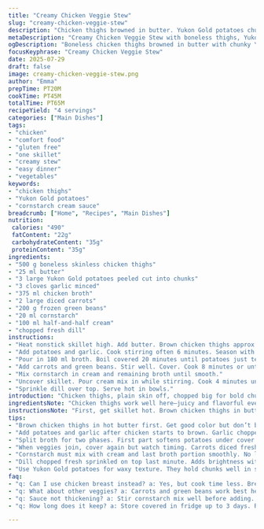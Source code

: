 ```yaml
---
title: "Creamy Chicken Veggie Stew"
slug: "creamy-chicken-veggie-stew"
description: "Chicken thighs browned in butter. Yukon Gold potatoes chunked big. Garlic minced. Chicken broth split in two. Stir-fry veggie mix replaced by fresh diced carrots and frozen green beans. Cornstarch thickens with cream. Parsley swapped for chopped dill. Simmer in covered pan. Thick sauce clings to tender meat and crisp-tender veggies. No skin. No bones. Gluten and nuts free. Slightly longer cooking times. Lots of savory and creamy textures meld. Hearty and uncomplicated."
metaDescription: "Creamy Chicken Veggie Stew with boneless thighs, Yukon Gold potatoes, fresh carrots, frozen green beans, and dill in a thickened cream sauce. Hearty, savory, gluten free."
ogDescription: "Boneless chicken thighs browned in butter with chunky Yukon potatoes, carrots & green beans. Cream-thickened sauce, fresh dill. Simple, hearty, no bones no fuss."
focusKeyphrase: "Creamy Chicken Veggie Stew"
date: 2025-07-29
draft: false
image: creamy-chicken-veggie-stew.png
author: "Emma"
prepTime: PT20M
cookTime: PT45M
totalTime: PT65M
recipeYield: "4 servings"
categories: ["Main Dishes"]
tags:
- "chicken"
- "comfort food"
- "gluten free"
- "one skillet"
- "creamy stew"
- "easy dinner"
- "vegetables"
keywords:
- "chicken thighs"
- "Yukon Gold potatoes"
- "cornstarch cream sauce"
breadcrumb: ["Home", "Recipes", "Main Dishes"]
nutrition: 
 calories: "490"
 fatContent: "22g"
 carbohydrateContent: "35g"
 proteinContent: "35g"
ingredients:
- "500 g boneless skinless chicken thighs"
- "25 ml butter"
- "3 large Yukon Gold potatoes peeled cut into chunks"
- "3 cloves garlic minced"
- "375 ml chicken broth"
- "2 large diced carrots"
- "200 g frozen green beans"
- "20 ml cornstarch"
- "100 ml half-and-half cream"
- "chopped fresh dill"
instructions:
- "Heat nonstick skillet high. Add butter. Brown chicken thighs approx 12 minutes, flipping once."
- "Add potatoes and garlic. Cook stirring often 6 minutes. Season with salt and pepper."
- "Pour in 180 ml broth. Boil covered 20 minutes until potatoes just tender."
- "Add carrots and green beans. Stir well. Cover. Cook 8 minutes or until veggies softened but still have snap."
- "Mix cornstarch in cream and remaining broth until smooth."
- "Uncover skillet. Pour cream mix in while stirring. Cook 4 minutes until sauce thickens slightly."
- "Sprinkle dill over top. Serve hot in bowls."
introduction: "Chicken thighs, plain skin off, chopped big for bold chunks. Butter sizzles hot. Potatoes, golden Yukon Gold, chunked thick. Garlic smashed fine, sharp but not overpowering. Broth split for staged cooking—first to soften potatoes, later mixed with cream for thickening. Swapped out that stir-fry veggie bag. Diced fresh carrots add sweetness, green beans frozen, snap and color retained. Cornstarch blends with cream to thicken sauce gently, no lumps. Dill for fresh herbal twist, going different route than usual parsley. Cook times stretched—more low and slow than quick. Stir often to keep things moving in skillet. Big flavors, creamy sauce clinging to tender chicken and veggies. Simple, achievable, no fuss. Good for any night needing comfort close by."
ingredientsNote: "Chicken thighs work well here—juicy and flavorful even without skin. Butter quantity cut a bit to avoid greasiness. Yukon Gold potatoes chosen for their waxy texture—won’t break down into mush in slower cook. Garlic adds foundational aroma, keep it chopped small but not minced to avoid burning during initial sauté. Switched out premixed vegetable medley for fresh diced carrots—adds sweetness and body—and frozen green beans bring color with minimal prep. Cornstarch makes sauce shine clear and creamy without heaviness; half-and-half balances richness and lightness. Fresh dill herbs provide subtle anise notes, a bit unexpected but nice against creamy background. Salt and pepper to taste; no extra spices added."
instructionsNote: "First, get skillet hot. Brown chicken thighs in butter 12 minutes, turning once for even color and to seal juices in. Add potatoes and garlic, cook stirring often, letting potatoes soften slightly and garlic release aroma without burning. Add just over half the broth, raise heat to boil, cover and reduce heat to simmer to finish cooking potatoes in about 20 minutes. Once potatoes nearly tender, add carrots and green beans, cover and cook additional 8 minutes. In meantime, mix cornstarch, cream, and remaining broth in small cup until smooth, no lumps. Remove lid, pour cream mixture in slowly while stirring constantly. Keep stirring as sauce thickens for about 4 minutes, watching carefully to prevent clumps or scorching. Add chopped dill just before serving for fresh brightness. Serve in warm bowls to hold heat and catch sauce. No bones, no peel—fork goes straight through chicken, chunks hold shape but soft inside."
tips:
- "Brown chicken thighs in hot butter first. Get good color but don’t burn. Flip once mid-way for even cooking. No skin means watch temperature to keep moist inside."
- "Add potatoes and garlic after chicken starts to brown. Garlic chopped fine but not minced to avoid scorch. Stir often so potatoes soften but don’t mush out. Salt and pepper here early for layering flavors."
- "Split broth for two phases. First part softens potatoes under cover and simmer low. Don’t rush. Potatoes chunked big to hold shape during longer cook time. Keep lid tight for steam build-up."
- "When veggies join, cover again but watch timing. Carrots diced fresh add sweetness. Frozen green beans add snap and color—don’t overcook, keep slight crunch. Stir carefully so veggies don’t squish."
- "Cornstarch must mix with cream and last broth portion smoothly. No lumps allowed. Pour slowly into uncovered pan while stirring constantly. Sauce thickens gradually—watch closely to avoid clumps or scorching."
- "Dill chopped fresh sprinkled on top last minute. Adds brightness with subtle anise notes. Not parsley here. Fresh herbs cut harsh creaminess with light herbal twist. Add just before serving to keep herb flavor alive."
- "Use Yukon Gold potatoes for waxy texture. They hold chunks well in slow cook, no mush. Butter amount kept moderate to avoid greasy feel but enough for browning chicken and flavor base. Half-and-half cream balances richness."
faq:
- "q: Can I use chicken breast instead? a: Yes, but cook time less. Breasts dry out faster. Watch closely. Brown carefully. Maybe add broth sooner. Texture changes—less fat, less flavor but fine if careful."
- "q: What about other veggies? a: Carrots and green beans work best here but swap in similar density ones like peas, zucchini chunks. Avoid watery veggies like mushrooms or leafy greens until end to avoid soggy."
- "q: Sauce not thickening? a: Stir cornstarch mix well before adding. Pour slow. Heat medium not high. Cook after adding slowly so starch activates. Too cold or fast causes lumps or no thickening. Can add more cornstarch paste if needed."
- "q: How long does it keep? a: Store covered in fridge up to 3 days. Reheat gently—microwave or stovetop. Can freeze but sauce texture changes slightly, may need whisk to recombine. Best fresh for cream and dill flavor."

---
```

